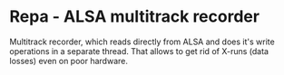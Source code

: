 Repa - ALSA multitrack recorder
===============================

Multitrack recorder, which reads directly from ALSA and does
it's write operations in a separate thread. That allows to
get rid of X-runs (data losses) even on poor hardware.
